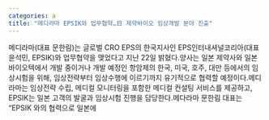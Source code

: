 ```yaml
---
categories: a
title: "메디라마 EPSIK와 업무협약…日 제약바이오 임상개발 분야 진출"
---
```

메디라마(대표 문한림)는 글로벌 CRO EPS의 한국지사인 EPS인터내셔널코리아(대표 윤석민, EPSIK)와 업무협약을 맺었다고 지난 22일 밝혔다.양사는 일본 제약사와 일본 바이오텍에서 개발 중이거나 개발 예정인 항암제의 한국, 미국, 호주, 대만 등에서의 임상시험을 위해, 임상전략부터 임상수행에 이르기까지 유기적으로 협력할 예정이다.메디라마는 임상전략 수립, 메디컬 모니터링을 포함한 메디컬 컨설팅 서비스를 제공하고, EPSIK는 일본 고객의 발굴과 임상시험 진행을 담당한다.메다라마 문한림 대표는 “EPSIK 와의 협력으로 일본에